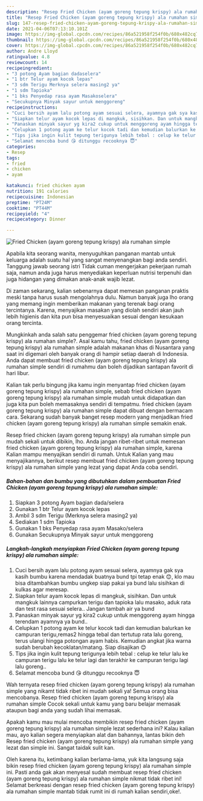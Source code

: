 ```yaml
---
description: "Resep Fried Chicken (ayam goreng tepung krispy) ala rumahan simple yang lezat dan Mudah Dibuat"
title: "Resep Fried Chicken (ayam goreng tepung krispy) ala rumahan simple yang lezat dan Mudah Dibuat"
slug: 147-resep-fried-chicken-ayam-goreng-tepung-krispy-ala-rumahan-simple-yang-lezat-dan-mudah-dibuat
date: 2021-04-06T07:13:10.101Z
image: https://img-global.cpcdn.com/recipes/86a521958f254f0b/680x482cq70/fried-chicken-ayam-goreng-tepung-krispy-ala-rumahan-simple-foto-resep-utama.jpg
thumbnail: https://img-global.cpcdn.com/recipes/86a521958f254f0b/680x482cq70/fried-chicken-ayam-goreng-tepung-krispy-ala-rumahan-simple-foto-resep-utama.jpg
cover: https://img-global.cpcdn.com/recipes/86a521958f254f0b/680x482cq70/fried-chicken-ayam-goreng-tepung-krispy-ala-rumahan-simple-foto-resep-utama.jpg
author: Andre Lloyd
ratingvalue: 4.8
reviewcount: 14
recipeingredient:
- "3 potong Ayam bagian dadaselera"
- "1 btr Telur ayam kocok lepas"
- "3 sdm Terigu Merknya selera masing2 ya"
- "1 sdm Tapioka"
- "1 bks Penyedap rasa ayam Masakoselera"
- "Secukupnya Minyak sayur untuk menggoreng"
recipeinstructions:
- "Cuci bersih ayam lalu potong ayam sesuai selera, ayamnya gak sya kasih bumbu karena mendadak buatnya bund tpi tetap enak 😊, klo mau bisa ditambahkan bumbu ungkep siap pakai ya bund lalu sisihkan di kulkas agar meresap."
- "Siapkan telur ayam kocok lepas di mangkuk, sisihkan. Dan untuk mangkuk lainnya campurkan terigu dan tapioka lalu masako, aduk rata dan test rasa sesuai selera.. Jangan tambah air ya bund"
- "Panaskan minyak sayur yg kira2 cukup untuk menggoreng ayam hingga terendam ayamnya ya bund.."
- "Celupkan 1 potong ayam ke telur kocok tadi dan kemudian balurkan ke campuran terigu,remas2 hingga tebal dan tertutup rata lalu goreng, terus ulangi hingga potongan ayam habis. Kemudian angkat jika warna sudah berubah kecoklatan/matang. Siap disajikan 😊"
- "Tips jika ingin kulit tepung terigunya lebih tebal : celup ke telur lalu ke campuran terigu lalu ke telur lagi dan terakhir ke campuran terigu lagi lalu goreng.."
- "Selamat mencoba bund 😘 ditunggu recooknya 😇"
categories:
- Resep
tags:
- fried
- chicken
- ayam

katakunci: fried chicken ayam 
nutrition: 191 calories
recipecuisine: Indonesian
preptime: "PT24M"
cooktime: "PT44M"
recipeyield: "4"
recipecategory: Dinner

---
```



![Fried Chicken (ayam goreng tepung krispy) ala rumahan simple](https://img-global.cpcdn.com/recipes/86a521958f254f0b/680x482cq70/fried-chicken-ayam-goreng-tepung-krispy-ala-rumahan-simple-foto-resep-utama.jpg)

Apabila kita seorang wanita, menyuguhkan panganan mantab untuk keluarga adalah suatu hal yang sangat menyenangkan bagi anda sendiri. Tanggung jawab seorang istri Tidak cuman mengerjakan pekerjaan rumah saja, namun anda juga harus menyediakan keperluan nutrisi terpenuhi dan juga hidangan yang dimakan anak-anak wajib lezat.

Di zaman  sekarang, kalian sebenarnya dapat memesan panganan praktis meski tanpa harus susah mengolahnya dulu. Namun banyak juga lho orang yang memang ingin memberikan makanan yang terenak bagi orang tercintanya. Karena, menyajikan masakan yang diolah sendiri akan jauh lebih higienis dan kita pun bisa menyesuaikan sesuai dengan kesukaan orang tercinta. 



Mungkinkah anda salah satu penggemar fried chicken (ayam goreng tepung krispy) ala rumahan simple?. Asal kamu tahu, fried chicken (ayam goreng tepung krispy) ala rumahan simple adalah makanan khas di Nusantara yang saat ini digemari oleh banyak orang di hampir setiap daerah di Indonesia. Anda dapat membuat fried chicken (ayam goreng tepung krispy) ala rumahan simple sendiri di rumahmu dan boleh dijadikan santapan favorit di hari libur.

Kalian tak perlu bingung jika kamu ingin menyantap fried chicken (ayam goreng tepung krispy) ala rumahan simple, sebab fried chicken (ayam goreng tepung krispy) ala rumahan simple mudah untuk didapatkan dan juga kita pun boleh memasaknya sendiri di tempatmu. fried chicken (ayam goreng tepung krispy) ala rumahan simple dapat dibuat dengan bermacam cara. Sekarang sudah banyak banget resep modern yang menjadikan fried chicken (ayam goreng tepung krispy) ala rumahan simple semakin enak.

Resep fried chicken (ayam goreng tepung krispy) ala rumahan simple pun mudah sekali untuk dibikin, lho. Anda jangan ribet-ribet untuk memesan fried chicken (ayam goreng tepung krispy) ala rumahan simple, karena Kalian mampu menyajikan sendiri di rumah. Untuk Kalian yang mau menyajikannya, berikut resep membuat fried chicken (ayam goreng tepung krispy) ala rumahan simple yang lezat yang dapat Anda coba sendiri.

<!--inarticleads1-->

##### Bahan-bahan dan bumbu yang dibutuhkan dalam pembuatan Fried Chicken (ayam goreng tepung krispy) ala rumahan simple:

1. Siapkan 3 potong Ayam bagian dada/selera
1. Gunakan 1 btr Telur ayam kocok lepas
1. Ambil 3 sdm Terigu (Merknya selera masing2 ya)
1. Sediakan 1 sdm Tapioka
1. Gunakan 1 bks Penyedap rasa ayam Masako/selera
1. Gunakan Secukupnya Minyak sayur untuk menggoreng




<!--inarticleads2-->

##### Langkah-langkah menyiapkan Fried Chicken (ayam goreng tepung krispy) ala rumahan simple:

1. Cuci bersih ayam lalu potong ayam sesuai selera, ayamnya gak sya kasih bumbu karena mendadak buatnya bund tpi tetap enak 😊, klo mau bisa ditambahkan bumbu ungkep siap pakai ya bund lalu sisihkan di kulkas agar meresap.
1. Siapkan telur ayam kocok lepas di mangkuk, sisihkan. Dan untuk mangkuk lainnya campurkan terigu dan tapioka lalu masako, aduk rata dan test rasa sesuai selera.. Jangan tambah air ya bund
1. Panaskan minyak sayur yg kira2 cukup untuk menggoreng ayam hingga terendam ayamnya ya bund..
1. Celupkan 1 potong ayam ke telur kocok tadi dan kemudian balurkan ke campuran terigu,remas2 hingga tebal dan tertutup rata lalu goreng, terus ulangi hingga potongan ayam habis. Kemudian angkat jika warna sudah berubah kecoklatan/matang. Siap disajikan 😊
1. Tips jika ingin kulit tepung terigunya lebih tebal : celup ke telur lalu ke campuran terigu lalu ke telur lagi dan terakhir ke campuran terigu lagi lalu goreng..
1. Selamat mencoba bund 😘 ditunggu recooknya 😇




Wah ternyata resep fried chicken (ayam goreng tepung krispy) ala rumahan simple yang nikamt tidak ribet ini mudah sekali ya! Semua orang bisa mencobanya. Resep fried chicken (ayam goreng tepung krispy) ala rumahan simple Cocok sekali untuk kamu yang baru belajar memasak ataupun bagi anda yang sudah lihai memasak.

Apakah kamu mau mulai mencoba membikin resep fried chicken (ayam goreng tepung krispy) ala rumahan simple lezat sederhana ini? Kalau kalian mau, ayo kalian segera menyiapkan alat dan bahannya, lantas bikin deh Resep fried chicken (ayam goreng tepung krispy) ala rumahan simple yang lezat dan simple ini. Sangat taidak sulit kan. 

Oleh karena itu, ketimbang kalian berlama-lama, yuk kita langsung saja bikin resep fried chicken (ayam goreng tepung krispy) ala rumahan simple ini. Pasti anda gak akan menyesal sudah membuat resep fried chicken (ayam goreng tepung krispy) ala rumahan simple nikmat tidak ribet ini! Selamat berkreasi dengan resep fried chicken (ayam goreng tepung krispy) ala rumahan simple mantab tidak rumit ini di rumah kalian sendiri,oke!.

